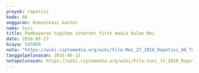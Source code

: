```yaml
---
proyek: rapotivi
kode: A6
anggaran: Komunikasi kantor
nama: Suci
title: Pembayaran tagihan internet first media bulan Mei
date: 2016-05-27
biaya: 545900
nota: "https://wiki.ciptamedia.org/wiki/File:Mei_27_2016_Rapotivi_A6_Tagihan_internet_first_media.jpg"
tanggalpelunasan: 2016-06-15
notapelunasan: https://wiki.ciptamedia.org/wiki/File:Juni_15_2016_Rapotivi_A6_Bukti_bayar_tagihan_First_Media_.jpg
---
```

